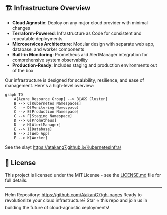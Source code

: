 ## 🏗 Infrastructure Overview

- **Cloud Agnostic**: Deploy on any major cloud provider with minimal changes
- **Terraform-Powered**: Infrastructure as Code for consistent and repeatable deployments
- **Microservices Architecture**: Modular design with separate web app, database, and worker components
- **Built-in Monitoring**: Prometheus and AlertManager integration for comprehensive system observability
- **Production-Ready**: Includes staging and production environments out of the box

Our infrastructure is designed for scalability, resilience, and ease of management. Here's a high-level overview:

```mermaid
graph TD
    A[Azure Resource Group] --> B[AKS Cluster]
    B --> C[Kubernetes Namespaces]
    C --> D[Monitoring Namespace]
    C --> E[Production Namespace]
    C --> F[Staging Namespace]
    D --> G[Prometheus]
    D --> H[AlertManager]
    E --> I[Database]
    E --> J[Web App]
    E --> K[Worker]
```

See the slayt https://atakang7.github.io/KubernetesInfra/

## 📄 License

This project is licensed under the MIT License - see the [LICENSE.md](LICENSE.md) file for full details.

---
Helm Repository: https://github.com/AtakanG7/gh-pages
Ready to revolutionize your cloud infrastructure? Star ⭐ this repo and join us in building the future of cloud-agnostic deployments!
